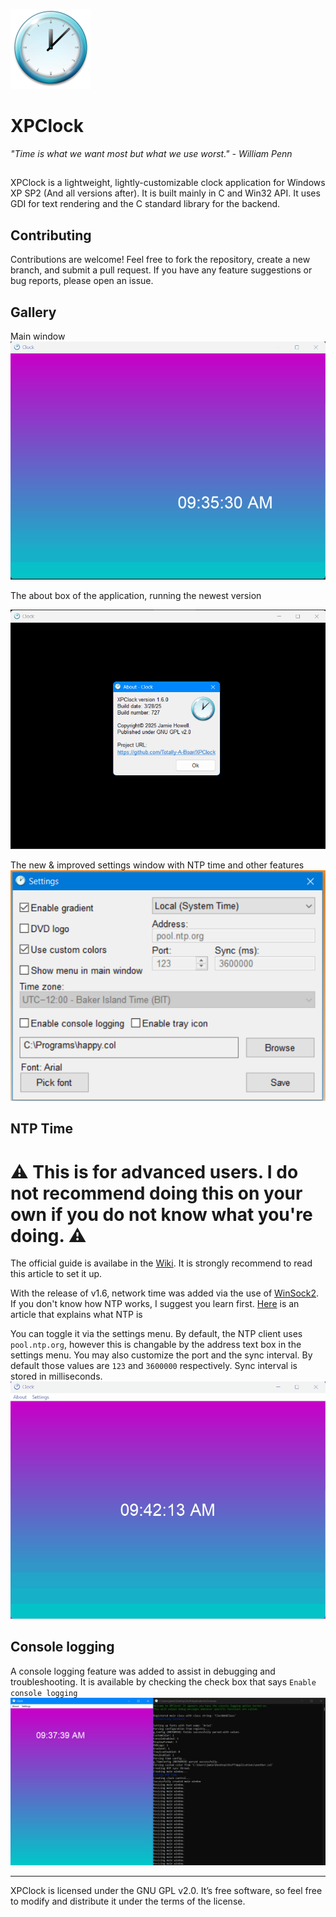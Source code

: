 ![Icon](assets/clock_128.png)
# XPClock

_"Time is what we want most but what we use worst." - William Penn_
##

XPClock is a lightweight, lightly-customizable clock application for Windows XP SP2 (And all versions after). It is built mainly in C and Win32 API. It uses GDI for text rendering and the C standard library for the backend. 

## Contributing

Contributions are welcome! Feel free to fork the repository, create a new branch, and submit a pull request. If you have any feature suggestions or bug reports, please open an issue.

## Gallery
Main window
![GIF Demo](assets/XPClock.gif)

The about box of the application, running the newest version

![About box](assets/About.png)

The new & improved settings window with NTP time and other features
![Settings box](assets/Settings.png)

## NTP Time
# ⚠️ This is for advanced users. I do not recommend doing this on your own if you do not know what you're doing. ⚠️
The official guide is availabe in the [Wiki](https://github.com/Totally-A-Boar/XPClock/wiki/How-to-setup-NTP-time). It is strongly recommend to read this article to set it up.

With the release of v1.6, network time was added via the use of [WinSock2](https://learn.microsoft.com/en-us/windows/win32/api/winsock2/).
If you don't know how NTP works, I suggest you learn first. [Here](https://www.techtarget.com/searchnetworking/definition/Network-Time-Protocol) is an article that explains what NTP is 

You can toggle it via the settings menu. By default, the NTP client uses `pool.ntp.org`, however this is changable by the address text box in the settings menu.
You may also customize the port and the sync interval. By default those values are `123` and `3600000` respectively. Sync interval is stored in milliseconds.
![NTP Time](assets/NTP.gif)

## Console logging
A console logging feature was added to assist in debugging and troubleshooting. It is available by checking the check box that says `Enable console logging`
![Console logging](assets/Console.png)

---

XPClock is licensed under the GNU GPL v2.0. It’s free software, so feel free to modify and distribute it under the terms of the license.

